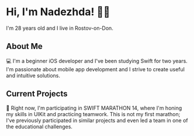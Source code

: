 # Hi, I'm Nadezhda! 🧚‍♀️
I'm 28 years old and I live in Rostov-on-Don.

## About Me

💻 I'm a beginner iOS developer and I've been studying Swift for two years. I'm passionate about mobile app development and I strive to create useful and intuitive solutions.

## Current Projects

🌱 Right now, I'm participating in SWIFT MARATHON 14, where I'm honing my skills in UIKit and practicing teamwork. This is not my first marathon; 
I've previously participated in similar projects and even led a team in one of the educational challenges.


